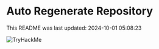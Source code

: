 # Auto Regenerate Repository

This README was last updated: 2024-10-01 05:08:23

 ![TryHackMe](https://tryhackme.com/badge/533634)